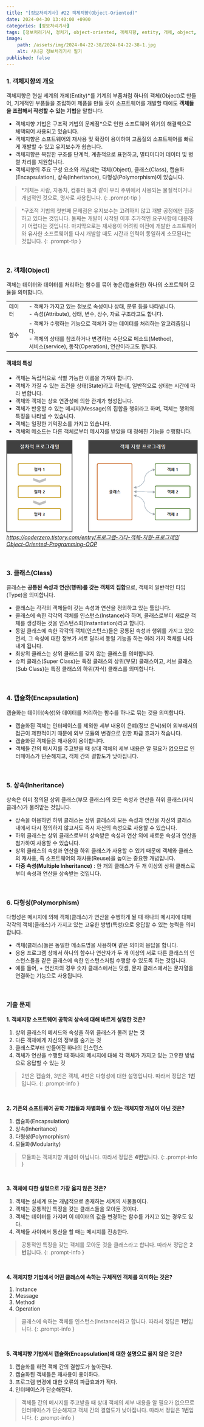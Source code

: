```yaml
---
title: "[정보처리기사] #22 객체지향(Object-Oriented)"
date: 2024-04-30 13:40:00 +0900
categories: [정보처리기사]
tags: [정보처리기사, 정처기, object-oriented, 객체지향, entity, 개체, object, 객체, class, 클래스, encapsulation, 캡슐화, inheritance, 상속, polymorphism, 다형성, attribute, 속성, state, 상태, method, 메소드, service, 서비스, operation, 동작, 연산, message, 메시지, instance, 인스턴스, instantiation, 인스턴스화, super class, 슈퍼 클래스, 상위 클래스, 부모 클래스, sub class, 서브 클래스, 하위 클래스, 자식 클래스]
image:
    path: /assets/img/2024-04-22-38/2024-04-22-38-1.jpg
    alt: 시나공 정보처리기사 필기
published: false
---
```


### 1. 객체지향의 개요

객체지향은 현실 세계의 개체(Entity)*를 기계의 부품처럼 하나의 객체(Object)로 만들어, 기계적인 부품들을 조립하여 제품을 만들 듯이 소프트웨어를 개발할 때에도 **객체들을 조립해서 작성할 수 있는 기법**을 말합니다.

- 객체지향 기법은 구조적 기법의 문제점*으로 인한 소프트웨어 위기의 해결책으로 체택되어 사용되고 있습니다.
- 객체지향은 소프트웨어의 재사용 및 확장이 용이하여 고품질의 소프트웨어를 빠르게 개발할 수 있고 유지보수가 쉽습니다.
- 객체지향은 복잡한 구조를 단계적, 계층적으로 표현하고, 멀티미디어 데이터 및 병렬 처리를 지원합니다.
- 객체지향의 주요 구성 요소와 개념에는 객체(Object), 클래스(Class), 캡슐화(Encapsulation), 상속(Inheritance), 다형성(Polymorphism)이 있습니다.

> *개체는 사람, 자동차, 컴퓨터 등과 같이 우리 주위에서 사용되는 물질적이거나 개념적인 것으로, 명사로 사용됩니다.
{: .prompt-tip }

> *구조적 기법의 첫번째 문제점은 유지보수는 고려하지 않고 개발 공정에만 집중하고 있다는 것입니다. 둘째는 개발이 시작된 이후 추가적인 요구사항에 대응하기 어렵다는 것입니다. 마지막으로는 재사용이 어려워 이전에 개발한 소프트웨어와 유사한 소프트웨어를 다시 개발할 때도 시간과 인력이 동일하게 소모된다는 것입니다.
{: .prompt-tip }

&nbsp;

### 2. 객체(Object)

객체는 데이터와 데이터를 처리하는 함수를 묶어 놓은(캡슐화한) 하나의 소프트웨어 모듈을 의미합니다.

<table>
    <tr>
        <td>데이터</td>
        <td>
            - 객체가 가지고 있는 정보로 속성이나 상태, 분류 등을 나타냅니다.<br>
            - 속성(Attribute), 상태, 변수, 상수, 자료 구조라고도 합니다.
        </td>
    </tr>
    <tr>
        <td>함수</td>
        <td>
            - 객체가 수행하는 기능으로 객체가 갖는 데이터를 처리하는 알고리즘입니다.<br>
            - 객체의 상태를 참조하거나 변경하는 수단으로 메소드(Method), <br>
            서비스(service), 동작(Operation), 연산이라고도 합니다.
        </td>
    </tr>
</table>

#### 객체의 특성

- 객체는 독립적으로 식별 가능한 이름을 가져야 합니다.
- 객체가 가질 수 있는 조건을 상태(State)라고 하는데, 일반적으로 상태는 시간에 따라 변합니다.
- 객체와 객체는 상호 연관성에 의한 관계가 형성됩니다.
- 객체가 반응할 수 있는 메시지(Message)의 집합을 행위라고 하며, 객체는 행위의 특징을 나타낼 수 있습니다.
- 객체는 일정한 기억장소를 가지고 있습니다.
- 객체의 메소드는 다른 객체로부터 메시지를 받았을 때 정해진 기능을 수행합니다.

![절차적 VS 객체지향 프로그래밍](/assets/img/2024-04-30-61/2024-04-30-61-1.png)
_https://coderzero.tistory.com/entry/프로그램-기타-객체-지향-프로그래밍Object-Oriented-Programming-OOP_

&nbsp;

### 3. 클래스(Class)

클래스는 **공통된 속성과 연산(행위)를 갖는 객체의 집합**으로, 객체의 일반적인 타입(Type)을 의미합니다.

- 클래스는 각각의 객체들이 갖는 속성과 연산을 정의하고 있는 툴입니다.
- 클래스에 속한 각각의 객체를 인스턴스(Instance)라 하며, 클래스로부터 새로운 객체를 생성하는 것을 인스턴스화(Instantiation)라고 합니다.
- 동일 클래스에 속한 각각의 객체(인스턴스)들은 공통된 속성과 행위를 가지고 있으면서, 그 속성에 대한 정보가 서로 달라서 동일 기능을 하는 여러 가지 객체를 나타내게 됩니다.
- 최상위 클래스는 상위 클래스를 갖지 않는 클래스를 의미합니다.
- 슈퍼 클래스(Super Class)는 특정 클래스의 상위(부모) 클래스이고, 서브 클래스(Sub Class)는 특정 클래스의 하위(자식) 클래스를 의미합니다.

&nbsp;

### 4. 캡슐화(Encapsulation)

캡슐화는 데이터(속성)와 데이터를 처리하는 함수를 하나로 묶는 것을 의미합니다.

- 캡슐화된 객체는 인터페이스를 제외한 세부 내용이 은폐(정보 은닉)되어 외부에서의 접근이 제한적이기 때문에 외부 모듈의 변경으로 인한 파급 효과가 적습니다.
- 캡슐화된 객체들은 재사용이 용이합니다.
- 객체들 간의 메시지를 주고받을 때 상대 객체의 세부 내용은 알 필요가 없으므로 인터페이스가 단순해지고, 객체 간의 결합도가 낮아집니다.

&nbsp;

### 5. 상속(Inheritance)

상속은 이미 정의된 상위 클래스(부모 클래스)의 모든 속성과 연산을 하위 클래스(자식 클래스)가 물려받는 것입니다.

- 상속을 이용하면 하위 클래스는 상위 클래스의 모든 속성과 연산을 자신의 클래스 내에서 다시 정의하지 않고서도 즉시 자신의 속성으로 사용할 수 있습니다.
- 하위 클래스는 상위 클래스로부터 상속받은 속성과 연산 외에 새로운 속성과 연산을 첨가하여 사용할 수 있습니다.
- 상위 클래스의 속성과 연산을 하위 클래스가 사용할 수 있기 때문에 객체와 클래스의 재사용, 즉 소프트웨어의 재사용(Reuse)을 높이는 중요한 개념입니다.
- **다중 속성(Multiple Inheritance)** : 한 개의 클래스가 두 개 이상의 상위 클래스로부터 속성과 연산을 상속받는 것입니다.

&nbsp;

### 6. 다형성(Polymorphism)

다형성은 메시지에 의해 객체(클래스)가 연산을 수행하게 될 때 하나의 메시지에 대해 각각의 객체(클래스)가 가지고 있는 고유한 방법(특성)으로 응답할 수 있는 능력을 의미합니다.

- 객체(클래스)들은 동일한 메소드명을 사용하며 같은 의미의 응답을 합니다.
- 응용 프로그램 상에서 하나의 함수나 연산자가 두 개 이상의 서로 다른 클래스의 인스턴스들을 같은 클래스에 속한 인스턴스처럼 수행할 수 있도록 하는 것입니다.
- 예를 들어, + 연산자의 경우 숫자 클래스에서는 덧셈, 문자 클래스에서는 문자열을 연결하는 기능으로 사용됩니다.

&nbsp;

### 기출 문제

**1. 객체지향 소프트웨어 공학의 상속에 대해 바르게 설명한 것은?**

1. 상위 클래스의 메서드와 속성을 하위 클래스가 물려 받는 것
2. 다른 객체에게 자신의 정보를 숨기는 것
3. 클래스로부터 만들어진 하나의 인스턴스
4. 객체가 연산을 수행할 때 하나의 메시지에 대해 각 객체가 가지고 있는 고유한 방법으로 응답할 수 있는 것

> 2번은 캡슐화, 3번은 객체, 4번은 다형성에 대한 설명입니다. 따라서 정답은 **1번**입니다.
{: .prompt-info }

&nbsp;

**2. 기존의 소프트웨어 공학 기법들과 차별화될 수 있는 객체지향 개념이 아닌 것은?**

1. 캡슐화(Encapsulation)
2. 상속(Inheritance)
3. 다형성(Polymorphism)
4. 모듈화(Modularity)

> 모듈화는 객체지향 개념이 아닙니다. 따라서 정답은 **4번**입니다.
{: .prompt-info }

&nbsp;

**3. 객체에 다한 설명으로 가장 옳지 않은 것은?**

1. 객체는 실세계 또는 개념적으로 존재하는 세계의 사물들이다.
2. 객체는 공통적인 특징을 갖는 클래스들을 모아둔 것이다.
3. 객체는 데이터를 가지며 이 데이터의 값을 변경하는 함수를 가지고 있는 경우도 있다.
4. 객체들 사이에서 통신을 할 때는 메시지를 전송한다.

> 공통적인 특징을 갖는 객체를 모아둔 것을 클래스라고 합니다. 따라서 정답은 **2번**입니다.
{: .prompt-info }

&nbsp;

**4. 객체지향 기법에서 어떤 클래스에 속하는 구체적인 객체를 의미하는 것은?**

1. Instance
2. Message
3. Method
4. Operation

> 클래스에 속하는 객체를 인스턴스(Instance)라고 합니다. 따라서 정답은 **1번**입니다.
{: .prompt-info }

&nbsp;

**5. 객체지향 기법에서 캡슐화(Encapsulation)에 대한 설명으로 옳지 않은 것은?**

1. 캡슐화를 하면 객체 간의 결합도가 높아진다.
2. 캡슐화된 객체들은 재사용이 용이하다.
3. 프로그램 변경에 대한 오류의 파급효과가 적다.
4. 인터페이스가 단순해진다.

> 객체들 간의 메시지를 주고받을 때 상대 객체의 세부 내용을 알 필요가 없으므로 인터페이스가 단순해지고 객체 간의 결합도가 낮아집니다. 따라서 정답은 **1번**입니다.
{: .prompt-info }